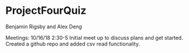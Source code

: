 # ProjectFourQuiz

Benjamin Rigsby and Alex Deng

Meetings:
10/16/18 2:30-5
Initial meet up to discuss plans and get started. Created a github repo and added csv read functionality.
